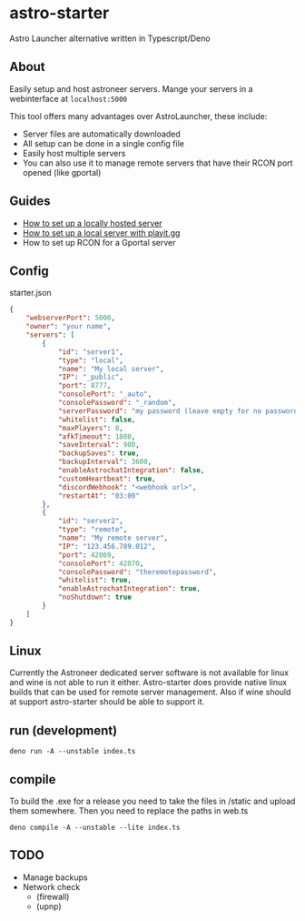 # astro-starter

Astro Launcher alternative written in Typescript/Deno

## About

Easily setup and host astroneer servers. Mange your servers in a webinterface at `localhost:5000`

This tool offers many advantages over AstroLauncher, these include:

-   Server files are automatically downloaded
-   All setup can be done in a single config file
-   Easily host multiple servers
-   You can also use it to manage remote servers that have their RCON port opened (like gportal)

## Guides

-   [How to set up a locally hosted server](https://github.com/konsti219/astro-starter/wiki/How-to-set-up-a-locally-hosted-server)
-   [How to set up a local server with playit.gg](https://github.com/konsti219/astro-starter/wiki/How-to-set-up-a-local-server-with-playit.gg)
-   How to set up RCON for a Gportal server

## Config

starter.json

```json
{
    "webserverPort": 5000,
    "owner": "your name",
    "servers": [
        {
            "id": "server1",
            "type": "local",
            "name": "My local server",
            "IP": "_public",
            "port": 8777,
            "consolePort": "_auto",
            "consolePassword": "_random",
            "serverPassword": "my password (leave empty for no password)",
            "whitelist": false,
            "maxPlayers": 8,
            "afkTimeout": 1800,
            "saveInterval": 900,
            "backupSaves": true,
            "backupInterval": 3600,
            "enableAstrochatIntegration": false,
            "customHeartbeat": true,
            "discordWebhook": "<webhook url>",
            "restartAt": "03:00"
        },
        {
            "id": "server2",
            "type": "remote",
            "name": "My remote server",
            "IP": "123.456.789.012",
            "port": 42069,
            "consolePort": 42070,
            "consolePassword": "theremotepassword",
            "whitelist": true,
            "enableAstrochatIntegration": true,
            "noShutdown": true
        }
    ]
}
```

## Linux

Currently the Astroneer dedicated server software is not available for linux and wine is not able to run it either.
Astro-starter does provide native linux builds that can be used for remote server management. Also if wine should at support astro-starter should be able to support it.

## run (development)

```
deno run -A --unstable index.ts
```

## compile

To build the .exe for a release you need to take the files in /static and upload them somewhere.
Then you need to replace the paths in web.ts

```
deno compile -A --unstable --lite index.ts
```

## TODO

-   Manage backups
-   Network check
    -   (firewall)
    -   (upnp)

